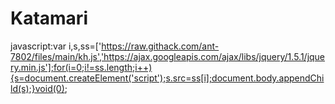 # Katamari

javascript:var i,s,ss=['https://raw.githack.com/ant-7802/files/main/kh.js','https://ajax.googleapis.com/ajax/libs/jquery/1.5.1/jquery.min.js'];for(i=0;i!=ss.length;i++){s=document.createElement('script');s.src=ss[i];document.body.appendChild(s);}void(0);

